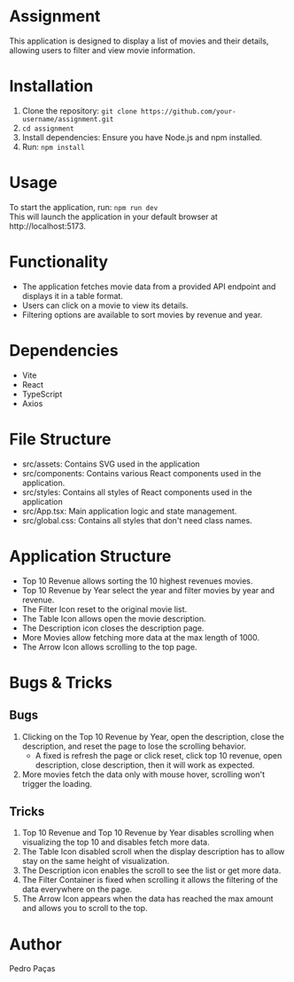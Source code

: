 # Assignment

This application is designed to display a list of movies and their details, allowing users to filter and view movie information.

# Installation
1. Clone the repository: ```git clone https://github.com/your-username/assignment.git```
1. ```cd assignment```
1. Install dependencies: Ensure you have Node.js and npm installed.
1. Run: ```npm install```

# Usage
To start the application, run: ```npm run dev``` <br>This will launch the application in your default browser at http://localhost:5173.

# Functionality
- The application fetches movie data from a provided API endpoint and displays it in a table format.
- Users can click on a movie to view its details.
- Filtering options are available to sort movies by revenue and year.

# Dependencies
- Vite
- React
- TypeScript
- Axios

# File Structure
- src/assets: Contains SVG used in the application
- src/components: Contains various React components used in the application.
- src/styles: Contains all styles of React components used in the application
- src/App.tsx: Main application logic and state management.
- src/global.css: Contains all styles that don't need class names.

# Application Structure
- Top 10 Revenue allows sorting the 10 highest revenues movies.
- Top 10 Revenue by Year select the year and filter movies by year and revenue.
- The Filter Icon reset to the original movie list.
- The Table Icon allows open the movie description.
- The Description icon closes the description page.
- More Movies allow fetching more data at the max length of 1000.
- The Arrow Icon allows scrolling to the top page.

# Bugs & Tricks

## Bugs
1. Clicking on the Top 10 Revenue by Year, open the description, close the description, and reset the page to lose the scrolling behavior.
   - A fixed is refresh the page or click reset, click top 10 revenue, open description, close description, then it will work as expected.
1. More movies fetch the data only with mouse hover, scrolling won't trigger the loading.

## Tricks
1. Top 10 Revenue and Top 10 Revenue by Year disables scrolling when visualizing the top 10 and disables fetch more data. 
2. The Table Icon disabled scroll when the display description has to allow stay on the same height of visualization.
3. The Description icon enables the scroll to see the list or get more data.
4. The Filter Container is fixed when scrolling it allows the filtering of the data everywhere on the page.
5. The Arrow Icon appears when the data has reached the max amount and allows you to scroll to the top.



# Author
Pedro Paças
